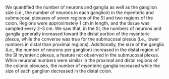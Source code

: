 We quantified the number of neurons and ganglia as well as the ganglion size (i.e., the number of neurons in each ganglion) in the myenteric and submucosal plexuses of seven regions of the SI and two regions of the colon. Regions were approximately 1 cm in length, and the tissue was sampled every 2–3 cm. We saw that, in the SI, the numbers of neurons and ganglia generally increased toward the distal portion of the myenteric plexus, while the converse was true for the submucosal plexus (i.e., lower numbers in distal than proximal regions). Additionally, the size of the ganglia (i.e., the number of neurons per ganglion) increased in the distal region of the SI myenteric plexus, a feature not observed in the submucosal plexus. While neuronal numbers were similar in the proximal and distal regions of the colonic plexuses, the number of myenteric ganglia increased while the size of each ganglion decreased in the distal colon.

